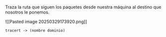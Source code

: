 Traza la ruta que siguen los paquetes desde nuestra máquina al destino que nosotros le ponemos.

![[Pasted image 20250329173920.png]]
```
tracert -> (nombre dominio)
```